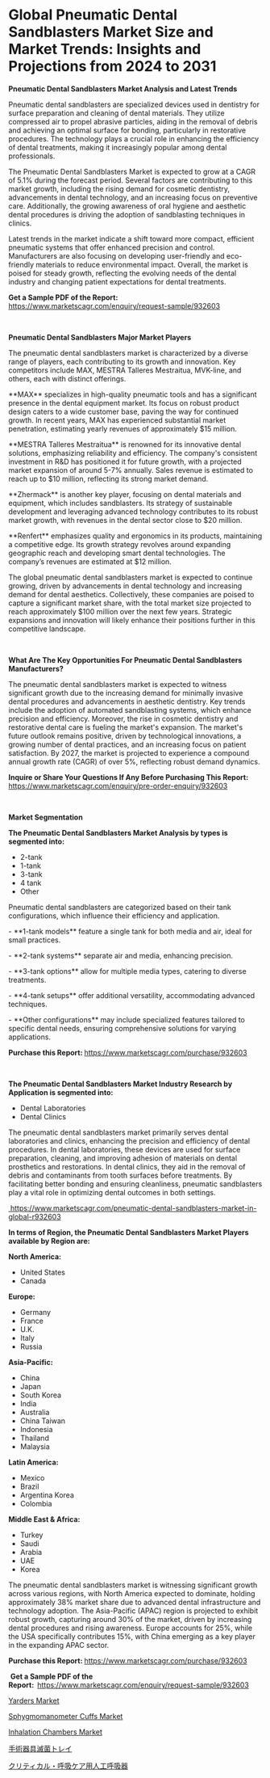 <p><h1>Global Pneumatic Dental Sandblasters Market Size and Market Trends: Insights and Projections from 2024 to 2031</h1></p><p><strong>Pneumatic Dental Sandblasters Market Analysis and Latest Trends</strong></p>
<p><p>Pneumatic dental sandblasters are specialized devices used in dentistry for surface preparation and cleaning of dental materials. They utilize compressed air to propel abrasive particles, aiding in the removal of debris and achieving an optimal surface for bonding, particularly in restorative procedures. The technology plays a crucial role in enhancing the efficiency of dental treatments, making it increasingly popular among dental professionals.</p><p>The Pneumatic Dental Sandblasters Market is expected to grow at a CAGR of 5.1% during the forecast period. Several factors are contributing to this market growth, including the rising demand for cosmetic dentistry, advancements in dental technology, and an increasing focus on preventive care. Additionally, the growing awareness of oral hygiene and aesthetic dental procedures is driving the adoption of sandblasting techniques in clinics. </p><p>Latest trends in the market indicate a shift toward more compact, efficient pneumatic systems that offer enhanced precision and control. Manufacturers are also focusing on developing user-friendly and eco-friendly materials to reduce environmental impact. Overall, the market is poised for steady growth, reflecting the evolving needs of the dental industry and changing patient expectations for dental treatments.</p></p>
<p><strong>Get a Sample PDF of the Report:&nbsp;</strong> <a href="https://www.marketscagr.com/enquiry/request-sample/932603">https://www.marketscagr.com/enquiry/request-sample/932603</a></p>
<p>&nbsp;</p>
<p><strong>Pneumatic Dental Sandblasters Major Market Players</strong></p>
<p><p>The pneumatic dental sandblasters market is characterized by a diverse range of players, each contributing to its growth and innovation. Key competitors include MAX, MESTRA Talleres Mestraitua, MVK-line, and others, each with distinct offerings.</p><p>**MAX** specializes in high-quality pneumatic tools and has a significant presence in the dental equipment market. Its focus on robust product design caters to a wide customer base, paving the way for continued growth. In recent years, MAX has experienced substantial market penetration, estimating yearly revenues of approximately $15 million.</p><p>**MESTRA Talleres Mestraitua** is renowned for its innovative dental solutions, emphasizing reliability and efficiency. The company's consistent investment in R&D has positioned it for future growth, with a projected market expansion of around 5-7% annually. Sales revenue is estimated to reach up to $10 million, reflecting its strong market demand.</p><p>**Zhermack** is another key player, focusing on dental materials and equipment, which includes sandblasters. Its strategy of sustainable development and leveraging advanced technology contributes to its robust market growth, with revenues in the dental sector close to $20 million.</p><p>**Renfert** emphasizes quality and ergonomics in its products, maintaining a competitive edge. Its growth strategy revolves around expanding geographic reach and developing smart dental technologies. The company’s revenues are estimated at $12 million.</p><p>The global pneumatic dental sandblasters market is expected to continue growing, driven by advancements in dental technology and increasing demand for dental aesthetics. Collectively, these companies are poised to capture a significant market share, with the total market size projected to reach approximately $100 million over the next few years. Strategic expansions and innovation will likely enhance their positions further in this competitive landscape.</p></p>
<p>&nbsp;</p>
<p><strong>What Are The Key Opportunities For Pneumatic Dental Sandblasters Manufacturers?</strong></p>
<p><p>The pneumatic dental sandblasters market is expected to witness significant growth due to the increasing demand for minimally invasive dental procedures and advancements in aesthetic dentistry. Key trends include the adoption of automated sandblasting systems, which enhance precision and efficiency. Moreover, the rise in cosmetic dentistry and restorative dental care is fueling the market's expansion. The market's future outlook remains positive, driven by technological innovations, a growing number of dental practices, and an increasing focus on patient satisfaction. By 2027, the market is projected to experience a compound annual growth rate (CAGR) of over 5%, reflecting robust demand dynamics.</p></p>
<p><strong>Inquire or Share Your Questions If Any Before Purchasing This Report:</strong> <a href="https://www.marketscagr.com/enquiry/pre-order-enquiry/932603">https://www.marketscagr.com/enquiry/pre-order-enquiry/932603</a></p>
<p>&nbsp;</p>
<p><strong>Market Segmentation</strong></p>
<p><strong>The Pneumatic Dental Sandblasters Market Analysis by types is segmented into:</strong></p>
<p><ul><li>2-tank</li><li>1-tank</li><li>3-tank</li><li>4 tank</li><li>Other</li></ul></p>
<p><p>Pneumatic dental sandblasters are categorized based on their tank configurations, which influence their efficiency and application. </p><p>- **1-tank models** feature a single tank for both media and air, ideal for small practices. </p><p>- **2-tank systems** separate air and media, enhancing precision. </p><p>- **3-tank options** allow for multiple media types, catering to diverse treatments. </p><p>- **4-tank setups** offer additional versatility, accommodating advanced techniques. </p><p>- **Other configurations** may include specialized features tailored to specific dental needs, ensuring comprehensive solutions for varying applications.</p></p>
<p><strong>Purchase this Report:&nbsp;</strong><a href="https://www.marketscagr.com/purchase/932603">https://www.marketscagr.com/purchase/932603</a></p>
<p>&nbsp;</p>
<p><strong>The Pneumatic Dental Sandblasters Market Industry Research by Application is segmented into:</strong></p>
<p><ul><li>Dental Laboratories</li><li>Dental Clinics</li></ul></p>
<p><p>The pneumatic dental sandblasters market primarily serves dental laboratories and clinics, enhancing the precision and efficiency of dental procedures. In dental laboratories, these devices are used for surface preparation, cleaning, and improving adhesion of materials on dental prosthetics and restorations. In dental clinics, they aid in the removal of debris and contaminants from tooth surfaces before treatments. By facilitating better bonding and ensuring cleanliness, pneumatic sandblasters play a vital role in optimizing dental outcomes in both settings.</p></p>
<p><a href="https://www.marketscagr.com/pneumatic-dental-sandblasters-market-in-global-r932603">&nbsp;https://www.marketscagr.com/pneumatic-dental-sandblasters-market-in-global-r932603</a></p>
<p><strong>In terms of Region, the Pneumatic Dental Sandblasters Market Players available by Region are:</strong></p>
<p>
    <p> <strong> North America: </strong>
        <ul>
            <li>United States</li>
            <li>Canada</li>
        </ul>
        </p> 
    <p> <strong> Europe: </strong>
        <ul>
            <li>Germany</li>
            <li>France</li>
            <li>U.K.</li>
            <li>Italy</li>
            <li>Russia</li>
        </ul>
        </p> 
    <p> <strong> Asia-Pacific: </strong>
        <ul>
            <li>China</li>
            <li>Japan</li>
            <li>South Korea</li>
            <li>India</li>
            <li>Australia</li>
            <li>China Taiwan</li>
            <li>Indonesia</li>
            <li>Thailand</li>
            <li>Malaysia</li>
        </ul>
        </p> 
    <p> <strong> Latin America: </strong>
        <ul>
            <li>Mexico</li>
            <li>Brazil</li>
            <li>Argentina Korea</li>
            <li>Colombia</li>
        </ul>
        </p> 
    <p> <strong> Middle East & Africa: </strong>
        <ul>
            <li>Turkey</li>
            <li>Saudi</li>
            <li>Arabia</li>
            <li>UAE</li>
            <li>Korea</li>
        </ul>
    </p>
    </p>
<p><p>The pneumatic dental sandblasters market is witnessing significant growth across various regions, with North America expected to dominate, holding approximately 38% market share due to advanced dental infrastructure and technology adoption. The Asia-Pacific (APAC) region is projected to exhibit robust growth, capturing around 30% of the market, driven by increasing dental procedures and rising awareness. Europe accounts for 25%, while the USA specifically contributes 15%, with China emerging as a key player in the expanding APAC sector.</p></p>
<p><strong>Purchase this Report: </strong><a href="https://www.marketscagr.com/purchase/932603">https://www.marketscagr.com/purchase/932603</a></p>
<p>&nbsp;<strong>Get a Sample PDF of the Report:&nbsp;&nbsp;</strong><a href="https://www.marketscagr.com/enquiry/request-sample/932603">https://www.marketscagr.com/enquiry/request-sample/932603</a></p>
<p><strong></strong></p>
<p><p><a href="https://medium.com/@adrainratke1972/the-global-yarders-market-identifies-drivers-restraints-opportunities-and-trends-impacting-b43791fa1705">Yarders Market</a></p><p><a href="https://www.linkedin.com/pulse/strategic-market-insights-global-sphygmomanometer-cuffs-2024-jfdoc?trackingId=qdx63wjFQj6B7byQDUprKg%3D%3D">Sphygmomanometer Cuffs Market</a></p><p><a href="https://www.linkedin.com/pulse/inhalation-chambers-market-research-report-includes-analysis-xiwzc?trackingId=ciDXmgxyTPej5aJGsy9zYw%3D%3D">Inhalation Chambers Market</a></p><p><a href="https://medium.com/@reyeshowell655/surgical-instrument-sterilization-trays-market-%E3%81%AF-%E3%82%B3%E3%82%B9%E3%83%88%E7%AE%A1%E7%90%86%E3%81%A8%E5%8A%B9%E7%8E%87%E5%90%91%E4%B8%8A%E3%82%92%E5%84%AA%E5%85%88%E3%81%97%E3%81%BE%E3%81%99-%E3%81%95%E3%82%89%E3%81%AB-%E5%A0%B1%E5%91%8A%E6%9B%B8%E3%81%AF%E5%B8%82%E5%A0%B4%E3%81%AE%E9%9C%80%E8%A6%81%E9%9D%A2%E3%81%A8%E4%BE%9B%E7%B5%A6%E9%9D%A2%E3%81%AE%E4%B8%A1%E6%96%B9%E3%82%92%E3%82%AB%E3%83%90%E3%83%BC%E3%81%97%E3%81%A6%E3%81%84%E3%81%BE%E3%81%99-83ba4da36a6e">手術器具滅菌トレイ</a></p><p><a href="https://medium.com/@reyeshowell655/critical-respiratory-care-ventilators-market-%E3%81%AF-%E3%82%B3%E3%82%B9%E3%83%88%E7%AE%A1%E7%90%86%E3%81%A8%E5%8A%B9%E7%8E%87%E5%90%91%E4%B8%8A%E3%82%92%E5%84%AA%E5%85%88%E3%81%97%E3%81%BE%E3%81%99-%E3%81%95%E3%82%89%E3%81%AB-%E5%A0%B1%E5%91%8A%E6%9B%B8%E3%81%AF%E5%B8%82%E5%A0%B4%E3%81%AE%E9%9C%80%E8%A6%81%E9%9D%A2%E3%81%A8%E4%BE%9B%E7%B5%A6%E9%9D%A2%E3%81%AE%E4%B8%A1%E6%96%B9%E3%82%92%E3%82%AB%E3%83%90%E3%83%BC%E3%81%97%E3%81%A6%E3%81%84%E3%81%BE%E3%81%99-9d8a7e9cc423">クリティカル・呼吸ケア用人工呼吸器</a></p></p>